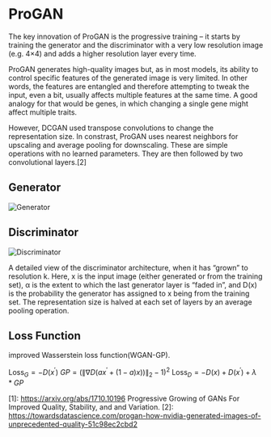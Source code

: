 

<!--
 * @version:
 * @Author:  StevenJokess https://github.com/StevenJokess
 * @Date: 2020-10-17 17:08:40
 * @LastEditors:  StevenJokess https://github.com/StevenJokess
 * @LastEditTime: 2020-10-17 22:37:20
 * @Description:
 * @TODO::
 * @Reference:
-->

# ProGAN

The key innovation of ProGAN is the progressive training – it starts by training the generator and the discriminator with a very low resolution image (e.g. 4×4) and adds a higher resolution layer every time.

ProGAN generates high-quality images but, as in most models, its ability to control specific features of the generated image is very limited. In other words, the features are entangled and therefore attempting to tweak the input, even a bit, usually affects multiple features at the same time. A good analogy for that would be genes, in which changing a single gene might affect multiple traits.


However, DCGAN used transpose convolutions to change the representation size. In constrast, ProGAN uses nearest neighbors for upscaling and average pooling for downscaling. These are simple operations with no learned parameters. They are then followed by two convolutional layers.[2]

## Generator

![Generator](img/ProGAN_Gen.png)


## Discriminator

![Discriminator](img/ProGAN_Dis.png)




A detailed view of the discriminator architecture, when it has “grown” to resolution k. Here, x is the input image (either generated or from the training set), α is the extent to which the last generator layer is “faded in”, and D(x) is the probability the generator has assigned to x being from the training set. The representation size is halved at each set of layers by an average pooling operation.

## Loss Function

improved Wasserstein loss function(WGAN-GP).

$\operatorname{Loss}_{G}=-D\left(x^{\prime}\right)$
$\left.G P=\left(\| \nabla D\left(a x^{\prime}+(1-a) x\right)\right) \|_{2}-1\right)^{2}$
$\operatorname{Loss}_{D}=-D(x)+D\left(x^{\prime}\right)+\lambda * G P$


[1]: https://arxiv.org/abs/1710.10196 Progressive Growing of GANs For Improved Quality, Stability, and and Variation.
[2]: https://towardsdatascience.com/progan-how-nvidia-generated-images-of-unprecedented-quality-51c98ec2cbd2
